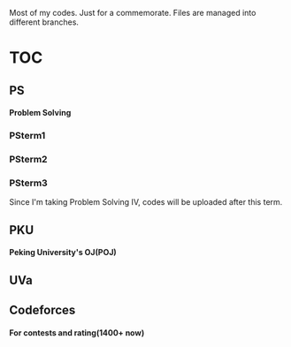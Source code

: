 Most of my codes.
Just for a commemorate.
Files are managed into different branches.

# TOC
## PS
#### Problem Solving
### PSterm1
### PSterm2
### PSterm3
Since I'm taking Problem Solving IV, codes will be uploaded after this term.
## PKU
#### Peking University's OJ(POJ)
## UVa
## Codeforces
#### For contests and rating(1400+ now)
